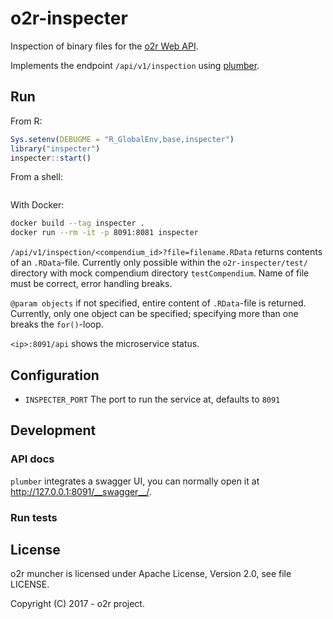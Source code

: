 # o2r-inspecter

Inspection of binary files for the [o2r Web API](http://o2r.info/o2r-web-api/).

Implements the endpoint `/api/v1/inspection` using [plumber](https://www.rplumber.io/).

## Run

From R:

```r
Sys.setenv(DEBUGME = "R_GlobalEnv,base,inspecter")
library("inspecter")
inspecter::start()
```

From a shell:

```bash
```

With Docker:

```bash
docker build --tag inspecter .
docker run --rm -it -p 8091:8081 inspecter
```

`/api/v1/inspection/<compendium_id>?file=filename.RData`
returns contents of an `.RData`-file. Currently only possible within the `o2r-inspecter/test/` directory with mock compendium directory `testCompendium`.
Name of file must be correct, error handling breaks. 

`@param objects`
if not specified, entire content of `.RData`-file is returned. Currently, only one object can be specified; specifying more than one breaks the `for()`-loop.

`<ip>:8091/api` shows the microservice status.

## Configuration

- `INSPECTER_PORT`
  The port to run the service at, defaults to `8091`

## Development

### API docs

`plumber` integrates a swagger UI, you can normally open it at http://127.0.0.1:8091/__swagger__/.

### Run tests



## License

o2r muncher is licensed under Apache License, Version 2.0, see file LICENSE.

Copyright (C) 2017 - o2r project.
